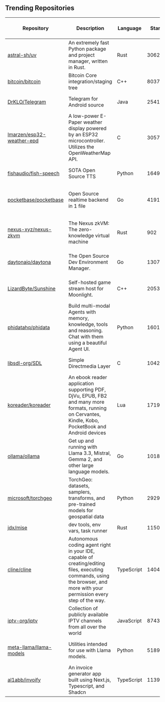 ## Trending Repositories

| Repository | Description | Language | Stars | Forks | Built By | Current Period Stars |
|------------|-------------|----------|-------|-------|----------|---------------------|
| [astral-sh/uv](https://github.com/astral-sh/uv) | An extremely fast Python package and project manager, written in Rust. | Rust | 30621 | 836 | [charliermarsh](https://github.com/charliermarsh), [zanieb](https://github.com/zanieb), [konstin](https://github.com/konstin), [BurntSushi](https://github.com/BurntSushi) | 434 |
| [bitcoin/bitcoin](https://github.com/bitcoin/bitcoin) | Bitcoin Core integration/staging tree | C++ | 80370 | 36528 | [laanwj](https://github.com/laanwj), [fanquake](https://github.com/fanquake), [sipa](https://github.com/sipa), [hebasto](https://github.com/hebasto), [achow101](https://github.com/achow101) | 89 |
| [DrKLO/Telegram](https://github.com/DrKLO/Telegram) | Telegram for Android source | Java | 25419 | 8183 | [xaxtix](https://github.com/xaxtix), [DrKLO](https://github.com/DrKLO), [dkaraush](https://github.com/dkaraush), [jsonchi](https://github.com/jsonchi), [Bubu](https://github.com/Bubu) | 11 |
| [lmarzen/esp32-weather-epd](https://github.com/lmarzen/esp32-weather-epd) | A low-power E-Paper weather display powered by an ESP32 microcontroller. Utilizes the OpenWeatherMap API. | C | 3057 | 225 | [lmarzen](https://github.com/lmarzen), [cwitting](https://github.com/cwitting), [pjveltri](https://github.com/pjveltri), [jrial](https://github.com/jrial), [srt19170](https://github.com/srt19170) | 84 |
| [fishaudio/fish-speech](https://github.com/fishaudio/fish-speech) | SOTA Open Source TTS | Python | 16494 | 1247 | [leng-yue](https://github.com/leng-yue), [AnyaCoder](https://github.com/AnyaCoder), [Stardust-minus](https://github.com/Stardust-minus) | 404 |
| [pocketbase/pocketbase](https://github.com/pocketbase/pocketbase) | Open Source realtime backend in 1 file | Go | 41911 | 1968 | [ganigeorgiev](https://github.com/ganigeorgiev), [ValleyZw](https://github.com/ValleyZw), [yuxiang-gao](https://github.com/yuxiang-gao), [pnmcosta](https://github.com/pnmcosta), [dschissler](https://github.com/dschissler) | 252 |
| [nexus-xyz/nexus-zkvm](https://github.com/nexus-xyz/nexus-zkvm) | The Nexus zkVM: The zero-knowledge virtual machine | Rust | 902 | 262 | [govereau](https://github.com/govereau), [slumber](https://github.com/slumber), [danielmarinq](https://github.com/danielmarinq), [sjudson](https://github.com/sjudson), [yoichi-nexus](https://github.com/yoichi-nexus) | 17 |
| [daytonaio/daytona](https://github.com/daytonaio/daytona) | The Open Source Dev Environment Manager. | Go | 13077 | 989 | [idagelic](https://github.com/idagelic), [Tpuljak](https://github.com/Tpuljak), [tarunrajput](https://github.com/tarunrajput), [lbrecic](https://github.com/lbrecic), [vedranjukic](https://github.com/vedranjukic) | 251 |
| [LizardByte/Sunshine](https://github.com/LizardByte/Sunshine) | Self-hosted game stream host for Moonlight. | C++ | 20530 | 983 | [ReenigneArcher](https://github.com/ReenigneArcher), [cgutman](https://github.com/cgutman), [loki-47-6F-64](https://github.com/loki-47-6F-64), [LizardByte-bot](https://github.com/LizardByte-bot) | 41 |
| [phidatahq/phidata](https://github.com/phidatahq/phidata) | Build multi-modal Agents with memory, knowledge, tools and reasoning. Chat with them using a beautiful Agent UI. | Python | 16016 | 2198 | [ashpreetbedi](https://github.com/ashpreetbedi), [ysolanky](https://github.com/ysolanky), [jacobweiss2305](https://github.com/jacobweiss2305), [manthanguptaa](https://github.com/manthanguptaa), [Ayush0054](https://github.com/Ayush0054) | 63 |
| [libsdl-org/SDL](https://github.com/libsdl-org/SDL) | Simple Directmedia Layer | C | 10425 | 1880 | [slouken](https://github.com/slouken), [icculus](https://github.com/icculus), [sezero](https://github.com/sezero), [1bsyl](https://github.com/1bsyl), [madebr](https://github.com/madebr) | 40 |
| [koreader/koreader](https://github.com/koreader/koreader) | An ebook reader application supporting PDF, DjVu, EPUB, FB2 and many more formats, running on Cervantes, Kindle, Kobo, PocketBook and Android devices | Lua | 17198 | 1283 | [houqp](https://github.com/houqp), [chrox](https://github.com/chrox), [NiLuJe](https://github.com/NiLuJe), [Frenzie](https://github.com/Frenzie), [poire-z](https://github.com/poire-z) | 47 |
| [ollama/ollama](https://github.com/ollama/ollama) | Get up and running with Llama 3.3, Mistral, Gemma 2, and other large language models. | Go | 101847 | 8131 | [mxyng](https://github.com/mxyng), [jmorganca](https://github.com/jmorganca), [dhiltgen](https://github.com/dhiltgen), [BruceMacD](https://github.com/BruceMacD), [technovangelist](https://github.com/technovangelist) | 333 |
| [microsoft/torchgeo](https://github.com/microsoft/torchgeo) | TorchGeo: datasets, samplers, transforms, and pre-trained models for geospatial data | Python | 2929 | 359 | [adamjstewart](https://github.com/adamjstewart), [calebrob6](https://github.com/calebrob6), [isaaccorley](https://github.com/isaaccorley), [nilsleh](https://github.com/nilsleh) | 25 |
| [jdx/mise](https://github.com/jdx/mise) | dev tools, env vars, task runner | Rust | 11500 | 314 | [jdx](https://github.com/jdx), [mise-en-dev](https://github.com/mise-en-dev), [jthegedus](https://github.com/jthegedus) | 534 |
| [cline/cline](https://github.com/cline/cline) | Autonomous coding agent right in your IDE, capable of creating/editing files, executing commands, using the browser, and more with your permission every step of the way. | TypeScript | 14043 | 1120 | [saoudrizwan](https://github.com/saoudrizwan), [mdp](https://github.com/mdp), [philfung](https://github.com/philfung), [sammcj](https://github.com/sammcj), [vladstudio](https://github.com/vladstudio) | 275 |
| [iptv-org/iptv](https://github.com/iptv-org/iptv) | Collection of publicly available IPTV channels from all over the world | JavaScript | 87434 | 2803 | [freearhey](https://github.com/freearhey), [BellezaEmporium](https://github.com/BellezaEmporium), [Dum4G](https://github.com/Dum4G), [UltraHDR](https://github.com/UltraHDR) | 167 |
| [meta-llama/llama-models](https://github.com/meta-llama/llama-models) | Utilities intended for use with Llama models. | Python | 5189 | 874 | [ashwinb](https://github.com/ashwinb), [dltn](https://github.com/dltn), [samuelselvan](https://github.com/samuelselvan), [jspisak](https://github.com/jspisak), [yanxi0830](https://github.com/yanxi0830) | 41 |
| [al1abb/invoify](https://github.com/al1abb/invoify) | An invoice generator app built using Next.js, Typescript, and Shadcn | TypeScript | 1139 | 147 | [al1abb](https://github.com/al1abb), [JeevanJoshi4434](https://github.com/JeevanJoshi4434), [nicobts](https://github.com/nicobts), [nothingbutlucas](https://github.com/nothingbutlucas) | 141 |

